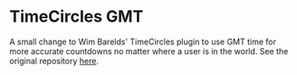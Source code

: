 # TimeCircles GMT
A small change to Wim Barelds' TimeCircles plugin to use GMT time for more accurate countdowns no matter where a user is in the world.
 See the original repository [here](https://github.com/wimbarelds/TimeCircles).
